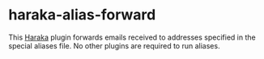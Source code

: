 haraka-alias-forward
====================

This [Haraka](http://haraka.github.io/) plugin forwards emails received to addresses specified
in the special aliases file. No other plugins are required to run aliases.

